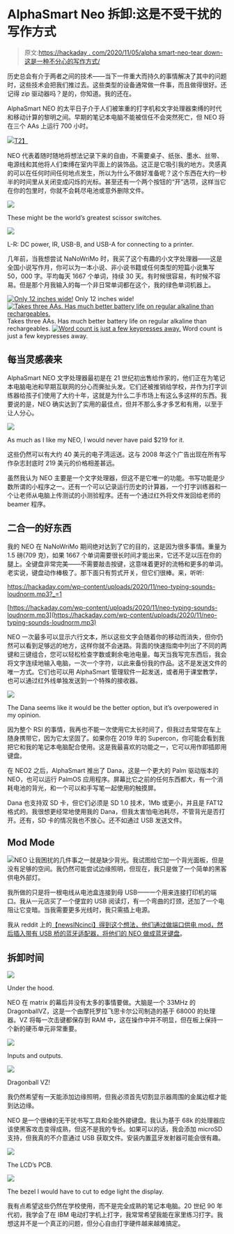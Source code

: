 # AlphaSmart Neo 拆卸:这是不受干扰的写作方式

> 原文:[https://hackaday . com/2020/11/05/alpha smart-neo-tear down-这是一种不分心的写作方式/](https://hackaday.com/2020/11/05/alphasmart-neo-teardown-this-is-the-way-to-write-without-distractions/)

历史总会有介于两者之间的技术——当下一件重大而持久的事情解决了其中的问题时，这些技术会把我们推过去。这些类型的设备通常做一件事，而且做得很好。还记得 zip 驱动器吗？是的，你知道。我的还在。

AlphaSmart NEO 的太平日子介于人们被笨重的打字机和文字处理器束缚的时代和移动计算的黎明之间。早期的笔记本电脑不能被信任不会突然死亡，但 NEO 将在三个 AAs 上运行 700 小时。

[![](../Images/ac0c12d04050c01f87a41c1f618832cd.png)T2】](https://hackaday.com/wp-content/uploads/2020/09/neo-beauty-shot.jpg)

NEO 代表着随时随地将想法记录下来的自由，不需要桌子、纸张、墨水、丝带、电源线和其他将人们束缚在室内平面上的装饰品。这正是它吸引我的地方。灵感真的可以在任何时间任何地点发生，所以为什么不做好准备呢？这个东西在大约一秒半的时间里从关闭变成闪烁的光标。甚至还有一个两个按钮的“开”选项，这样当它在你的包里时，你就不会耗尽电池或意外删除文件。

[![](../Images/8c86d406fd4e1dfc413d11a5406c05ac.png)](https://hackaday.com/2020/11/05/alphasmart-neo-teardown-this-is-the-way-to-write-without-distractions/neo-scissor-switch/)

These might be the world’s greatest scissor switches.

[![](../Images/c40f6fee0287a69dba49e8d9de09601b.png)](https://hackaday.com/2020/11/05/alphasmart-neo-teardown-this-is-the-way-to-write-without-distractions/neo-interface/)

L-R: DC power, IR, USB-B, and USB-A for connecting to a printer.

几年前，当我想尝试 NaNoWriMo 时，我买了这个有趣的小文字处理器——这是全国小说写作月，你可以为一本小说、非小说书籍或任何类型的短篇小说集写 50，000 字。平均每天 1667 个单词，持续 30 天。有时候很容易，有时候不容易。但是那个月我输入的每一个非日常单词都在这个，我的绿色单词机器上。

 [![Only 12 inches wide!](../Images/81b946aa943a19165874e4f9fce11909.png "neo-scale")](https://hackaday.com/2020/11/05/alphasmart-neo-teardown-this-is-the-way-to-write-without-distractions/neo-scale/) Only 12 inches wide! [![Takes three AAs. Has much better battery life on regular alkaline than rechargeables.](../Images/f53844ffb703340501dc814abb24a3fe.png "neo-back")](https://hackaday.com/2020/11/05/alphasmart-neo-teardown-this-is-the-way-to-write-without-distractions/neo-back/) Takes three AAs. Has much better battery life on regular alkaline than rechargeables. [![Word count is just a few keypresses away.](../Images/327ea38ee0a0b34ce05ff23ac7ad531e.png "neo-quick-guide")](https://hackaday.com/2020/11/05/alphasmart-neo-teardown-this-is-the-way-to-write-without-distractions/neo-quick-guide/) Word count is just a few keypresses away.

## 每当灵感袭来

AlphaSmart NEO 文字处理器最初是在 21 世纪初出售给作家的，他们正在为笔记本电脑电池和早期互联网的分心而撕扯头发。它们还被推销给学校，并作为打字训练器给孩子们使用了大约十年，这就是为什么二手市场上有这么多这样的东西。我要说的是，NEO 确实达到了实用的最佳点，但并不那么多才多艺和有用，以至于让人分心。

[![](../Images/4bc63b3f8d19ff77f08807d45ff064a1.png)](https://hackaday.com/wp-content/uploads/2020/09/neo-ad-cropped.png)

As much as I like my NEO, I would never have paid $219 for it.

这些仍然可以有大约 40 美元的电子湾运送。这与 2008 年这个广告出现在所有写作杂志封底时 219 美元的价格相差甚远。

虽然我认为 NEO 主要是一个文字处理器，但这不是它唯一的功能。书写功能是少数所谓的小程序之一。还有一个可以记录运行历史的计算器，一个打字训练器和一个让老师从电脑上传测试的小测验程序。还有一个通过红外将文件发回给老师的 beamer 程序。

## 二合一的好东西

我的 NEO 在 NaNoWriMo 期间绝对达到了它的目的，这是因为很多事情。重量为 1.5 磅(709 克)，如果 1667 个单词需要很长时间才能出来，它还不足以压在你的腿上。全键盘非常完美——不需要敲击按键，这意味着更好的流畅和更多的单词。老实说，键盘动作棒极了。那下面只有剪式开关，但它们很棒。来，听听:

<https://hackaday.com/wp-content/uploads/2020/11/neo-typing-sounds-loudnorm.mp3?_=1>

[https://hackaday.com/wp-content/uploads/2020/11/neo-typing-sounds-loudnorm.mp3](https://hackaday.com/wp-content/uploads/2020/11/neo-typing-sounds-loudnorm.mp3)

NEO 一次最多可以显示六行文本，所以这些文字会随着你的移动而消失，但你仍然可以看到足够远的地方，这样你就不会迷路。背面的快速指南中列出了不同的两键和三键组合，您可以轻松检查字数或剩余电池电量。每天当我写完东西后，我会将文字连续地输入电脑，一次一个字符，以此来备份我的作品。这不是发送文件的唯一方式。它们也可以用 AlphaSmart 管理软件一起发送，或者用于课堂教学，也可以通过红外线单独发送到一个特殊的接收器。

[![](../Images/690e91712483c46f84bb1952117c11ad.png)](https://hackaday.com/wp-content/uploads/2020/09/alphasmart-dana.jpg)

The Dana seems like it would be the better option, but it’s overpowered in my opinion.

因为整个 RSI 的事情，我再也不能一次使用它太长时间了，但我过去常常在车上随身携带它，因为它太坚固了。如果你在 2019 年的 Supercon，你可能会看到我把它和我的笔记本电脑配合使用。这是我最喜欢的功能之一，它可以用作即插即用键盘。

在 NEO2 之后，AlphaSmart 推出了 Dana，这是一个更大的 Palm 驱动版本的 NEO，也可以运行 PalmOS 应用程序。屏幕比它之前的任何东西都大，有一个消耗电池的背光，和一个可以和手写笔一起使用的触摸屏。

Dana 也支持双 SD 卡，但它们必须是 SD 1.0 技术，1Mb 或更小，并且是 FAT12 格式的。我很想更经常地使用我的 Dana，但我太害怕电池耗尽，不管背光是否打开。还有，SD 卡的情况我也不放心。还不如通过 USB 发送文件。

## Mod Mode

[![](../Images/7c6f132a1e4193b7ec8655db800f97f3.png)](https://hackaday.com/wp-content/uploads/2020/09/neo-power-wire.jpg)NEO 让我困扰的几件事之一就是缺少背光。我试图给它加一个背光面板，但是没有足够的空间。我仍然可能尝试边缘照明，但现在，我只是做了一个简单的黑客供电外部灯。

我所做的只是将一根电线从电池盒连接到母 USB——一个用来连接打印机的端口。我从一元店买了一个便宜的 USB 阅读灯，有一个弯曲的灯颈，还加了一个电阻让它变暗。当我需要更多光线时，我只需插上电源。

我从 reddit 上的[【newsINcinci】得到这个想法，他们通过做端口供电 mod，然后插入带有 USB 桥的蓝牙适配器，将他们的 NEO 做成蓝牙键盘](https://www.reddit.com/r/AlphaSmart/comments/cquvfr/my_nearly_perfect_neo_bluetooth/)。

## 拆卸时间

[![](../Images/a948c5ee0e26f672aaceed8cd68fd22b.png)](https://hackaday.com/wp-content/uploads/2020/09/neo-inside.jpg)

Under the hood.

NEO 在 matrix 的幕后并没有太多的事情要做。大脑是一个 33MHz 的 DragonballVZ，这是一个由摩托罗拉飞思卡尔公司制造的基于 68000 的处理器。VZ 将每一次击键都保存到 RAM 中，这在操作中并不明显，但在板上保持一个新的硬币单元非常重要。

[![](../Images/25af94c07f9c86a11d524a8b736c3592.png)](https://hackaday.com/wp-content/uploads/2020/09/neo-ports.jpg)

Inputs and outputs.

[![](../Images/a7445b6216568e7fb777d138c8c5e94b.png)](https://hackaday.com/wp-content/uploads/2020/09/neo-processor.jpg)

Dragonball VZ!

我仍然希望有一天能添加边缘照明，但我必须首先切割显示器周围的金属边框才能到达边缘。

NEO 是一个很棒的无干扰书写工具和全能外接键盘。我认为基于 68k 的处理器应该使黑客攻击变得成熟，但这不是我的专长。如果可以的话，我会添加 microSD 支持，但我真的不介意通过 USB 获取文件。安装内置蓝牙发射器可能会很有趣。

[![](../Images/9c0a666cb4ea50ed7650e9fb45a96b6b.png)](https://hackaday.com/wp-content/uploads/2020/09/neo-screen-PCB.jpg)

The LCD’s PCB.

[![](../Images/a4a605f2c2436461fec6d6d8036097af.png)](https://hackaday.com/wp-content/uploads/2020/09/neo-screen-bezel.jpg)

The bezel I would have to cut to edge light the display.

我有点希望这些仍然在学校使用，而不是完全成熟的笔记本电脑。20 世纪 90 年代初，我学会了在 IBM 电动打字机上打字，我常常希望我能在家里练习打字。我想这并不是一个真正的问题，但分心自由打字硬件越来越难搞定。
